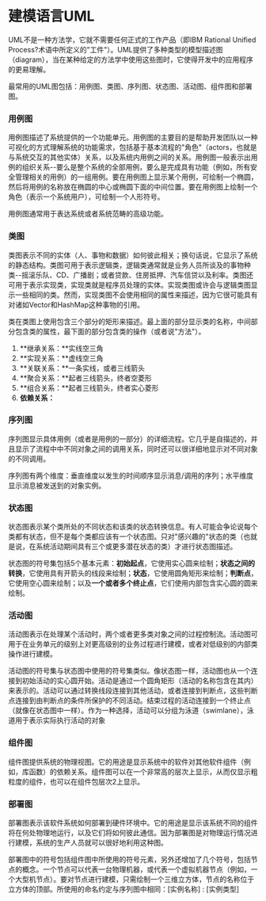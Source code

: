 # 建模语言UML

UML不是一种方法学，它就不需要任何正式的工作产品（即IBM Rational Unified Process?术语中所定义的"工件"）。UML提供了多种类型的模型描述图（diagram），当在某种给定的方法学中使用这些图时，它使得开发中的应用程序的更易理解。

最常用的UML图包括：用例图、类图、序列图、状态图、活动图、组件图和部署图。

### 用例图

用例图描述了系统提供的一个功能单元。用例图的主要目的是帮助开发团队以一种可视化的方式理解系统的功能需求，包括基于基本流程的"角色"（actors，也就是与系统交互的其他实体）关系，以及系统内用例之间的关系。用例图一般表示出用例的组织关系--要么是整个系统的全部用例，要么是完成具有功能（例如，所有安全管理相关的用例）的一组用例。要在用例图上显示某个用例，可绘制一个椭圆，然后将用例的名称放在椭圆的中心或椭圆下面的中间位置。要在用例图上绘制一个角色（表示一个系统用户），可绘制一个人形符号。

用例图通常用于表达系统或者系统范畴的高级功能。

### 类图

类图表示不同的实体（人、事物和数据）如何彼此相关；换句话说，它显示了系统的静态结构。类图可用于表示逻辑类，逻辑类通常就是业务人员所谈及的事物种类--摇滚乐队、CD、广播剧；或者贷款、住房抵押、汽车信贷以及利率。类图还可用于表示实现类，实现类就是程序员处理的实体。实现类图或许会与逻辑类图显示一些相同的类。然而，实现类图不会使用相同的属性来描述，因为它很可能具有对诸如Vector和HashMap这种事物的引用。

类在类图上使用包含三个部分的矩形来描述。最上面的部分显示类的名称，中间部分包含类的属性，最下面的部分包含类的操作（或者说"方法"）。

1. **继承关系：**实线空三角
2. **实现关系：**虚线空三角
3. **关联关系：**一条实线，或者三线箭头
4. **聚合关系：**起者三线箭头，终者空菱形
5. **组合关系：**起者三线箭头，终者实心菱形
6. **依赖关系：**

### 序列图

序列图显示具体用例（或者是用例的一部分）的详细流程。它几乎是自描述的，并且显示了流程中中不同对象之间的调用关系，同时还可以很详细地显示对不同对象的不同调用。

序列图有两个维度：垂直维度以发生的时间顺序显示消息/调用的序列；水平维度显示消息被发送到的对象实例。

### 状态图

状态图表示某个类所处的不同状态和该类的状态转换信息。有人可能会争论说每个类都有状态，但不是每个类都应该有一个状态图。只对"感兴趣的"状态的类（也就是说，在系统活动期间具有三个或更多潜在状态的类）才进行状态图描述。

状态图的符号集包括5个基本元素：**初始起点**，它使用实心圆来绘制；**状态之间的转换**，它使用具有开箭头的线段来绘制；**状态**，它使用圆角矩形来绘制；**判断点**，它使用空心圆来绘制；以及**一个或者多个终止点**，它们使用内部包含实心圆的圆来绘制。

### 活动图

活动图表示在处理某个活动时，两个或者更多类对象之间的过程控制流。活动图可用于在业务单元的级别上对更高级别的业务过程进行建模，或者对低级别的内部类操作进行建模。

活动图的符号集与状态图中使用的符号集类似。像状态图一样，活动图也从一个连接到初始活动的实心圆开始。活动是通过一个圆角矩形（活动的名称包含在其内）来表示的。活动可以通过转换线段连接到其他活动，或者连接到判断点，这些判断点连接到由判断点的条件所保护的不同活动。结束过程的活动连接到一个终止点（就像在状态图中一样）。作为一种选择，活动可以分组为泳道（swimlane），泳道用于表示实际执行活动的对象

### 组件图

组件图提供系统的物理视图。它的用途是显示系统中的软件对其他软件组件（例如，库函数）的依赖关系。组件图可以在一个非常高的层次上显示，从而仅显示粗粒度的组件，也可以在组件包层次2上显示。

### 部署图

部署图表示该软件系统如何部署到硬件环境中。它的用途是显示该系统不同的组件将在何处物理地运行，以及它们将如何彼此通信。因为部署图是对物理运行情况进行建模，系统的生产人员就可以很好地利用这种图。

部署图中的符号包括组件图中所使用的符号元素，另外还增加了几个符号，包括节点的概念。一个节点可以代表一台物理机器，或代表一个虚拟机器节点（例如，一个大型机节点）。要对节点进行建模，只需绘制一个三维立方体，节点的名称位于立方体的顶部。所使用的命名约定与序列图中相同：[实例名称] : [实例类型]